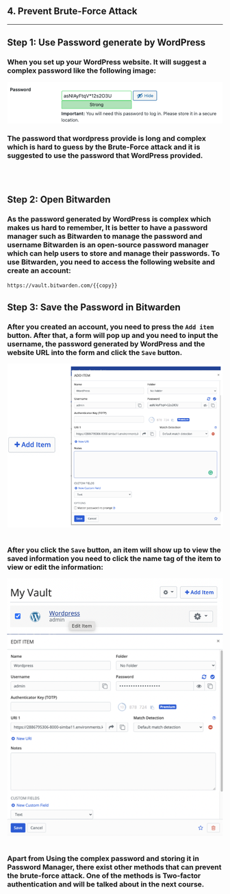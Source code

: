 ## **4. Prevent Brute-Force Attack**
---
## **Step 1: Use Password generate by WordPress**
### When you set up your WordPress website. It will suggest a complex password like the following image:

![Image](./assets/PasswordGen.png)

### The password that wordpress provide is long and complex which is hard to guess by the Brute-Force attack and it is suggested to use the password that WordPress provided.
<br></br>
## **Step 2: Open Bitwarden**
### As the password generated by WordPress is complex which makes us hard to remember, It is better to have a password manager such as Bitwarden to manage the password and username Bitwarden is an open-source password manager which can help users to store and manage their passwords. To use Bitwarden, you need to access the following website and create an account:
```sh
https://vault.bitwarden.com/{{copy}}
```

## **Step 3: Save the Password in Bitwarden**
### After you created an account, you need to press the `Add item` button. After that, a form will pop up and you need to input the username, the password generated by WordPress and the website URL into the form and click the `Save` button.
![Image](./assets/BitwardenAddItem.png)
<br></br>

### After you click the `Save` button, an item will show up to view the saved information you need to click the name tag of the item to view or edit the information:
![Image](./assets/SavedItem.png)
![Image](./assets/SavedInfo.png)
<br></br>
### Apart from Using the complex password and storing it in Password Manager, there exist other methods that can prevent the brute-force attack. One of the methods is Two-factor authentication and will be talked about in the next course.

